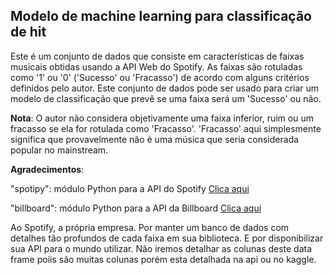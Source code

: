 ## **Modelo de machine learning para classificação de hit**

Este é um conjunto de dados que consiste em características de faixas musicais obtidas usando a API Web do Spotify. As faixas são rotuladas como '1' ou '0' ('Sucesso' ou 'Fracasso') de acordo com alguns critérios definidos pelo autor.
Este conjunto de dados pode ser usado para criar um modelo de classificação que prevê se uma faixa será um 'Sucesso' ou não.

**Nota**: O autor não considera objetivamente uma faixa inferior, ruim ou um fracasso se ela for rotulada como 'Fracasso'. 'Fracasso' aqui simplesmente significa que provavelmente não é uma música que seria considerada popular no mainstream.

**Agradecimentos**:

"spotipy": módulo Python para a API do Spotify [Clica aqui](https://pypi.org/project/spotipy/)

"billboard": módulo Python para a API da Billboard [Clica aqui](https://pypi.org/project/billboard.py/)

Ao Spotify, a própria empresa. Por manter um banco de dados com detalhes tão profundos de cada faixa em sua biblioteca. E por disponibilizar sua API para o mundo utilizar.
Não iremos detalhar as colunas deste data frame poiis são muitas colunas porém esta detalhada na api ou no kaggle.
